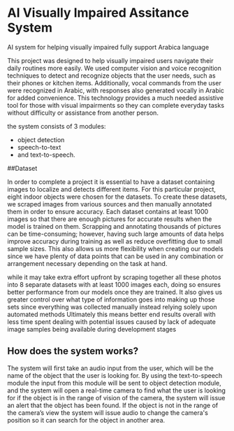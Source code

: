 # AI Visually Impaired Assitance System
AI system for helping visually impaired fully support Arabica language

This project was designed to help visually impaired users navigate their daily routines more easily. We used computer vision and voice recognition techniques to detect and recognize objects that the user needs, such as their phones or kitchen items. Additionally, vocal commands from the user were recognized in Arabic, with responses also generated vocally in Arabic for added convenience. This technology provides a much needed assistive tool for those with visual impairments so they can complete everyday tasks without difficulty or assistance from another person.


the system consists of 3 modules:
* object detection
* speech-to-text
* and text-to-speech.



##Dataset

In order to complete a project it is essential to have a dataset containing images to localize and detects different items. For this particular project, eight indoor objects were chosen for the datasets. To create these datasets, we scraped images from various sources and then manually annotated them in order to ensure accuracy. Each dataset contains at least 1000 images so that there are enough pictures for accurate results when the model is trained on them. 
Scrapping and annotating thousands of pictures can be time-consuming; however, having such large amounts of data helps improve accuracy during training as well as reduce overfitting due to small sample sizes. This also allows us more flexibility when creating our models since we have plenty of data points that can be used in any combination or arrangement necessary depending on the task at hand. 


while it may take extra effort upfront by scraping together all these photos into 8 separate datasets with at least 1000 images each, doing so ensures better performance from our models once they are trained. It also gives us greater control over what type of information goes into making up those sets since everything was collected manually instead relying solely upon automated methods Ultimately this means better end results overall with less time spent dealing with potential issues caused by lack of adequate image samples being available during development stages


  ## How does the system works?
  
  The system will first take an audio input from the user, which will be the name of the object that the user is looking for. By using the text-to-speech module the input from this module will be sent to object detection module, and the system will open a real-time camera to find what the user is looking for if the object is in the range of vision of the camera, the system will issue an alert that the object has been found. If the object is not in the range of the camera’s view the system will issue audio to change the camera's position so it can search for the object in another area.
